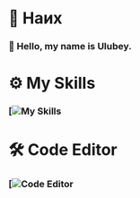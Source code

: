  # 📌 Наих
### 👋 Hello, my name is **Ulubey.**
# ⚙️ My Skills
###  [![My Skills](https://skillicons.dev/icons?i=python,c,lua,html,rust)
# 🛠️ Code Editor
###  [![Code Editor](https://skillicons.dev/icons?i=vscode)
